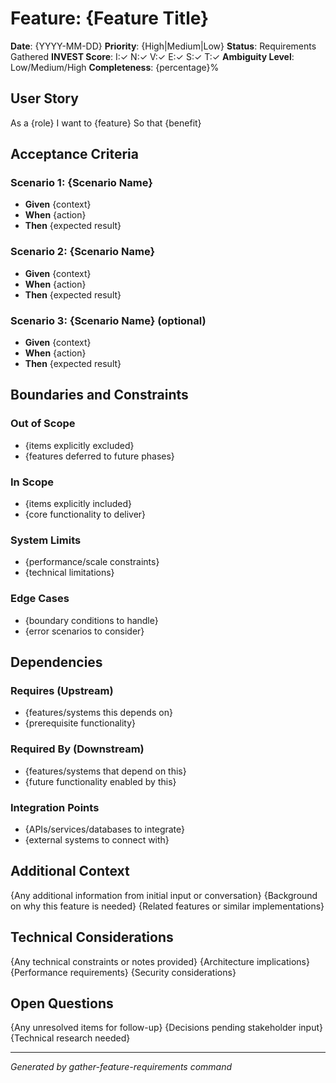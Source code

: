 # Feature: {Feature Title}

**Date**: {YYYY-MM-DD}
**Priority**: {High|Medium|Low}
**Status**: Requirements Gathered
**INVEST Score**: I:✓ N:✓ V:✓ E:✓ S:✓ T:✓
**Ambiguity Level**: Low/Medium/High
**Completeness**: {percentage}%

## User Story

As a {role}
I want to {feature}
So that {benefit}

## Acceptance Criteria

### Scenario 1: {Scenario Name}
- **Given** {context}
- **When** {action}
- **Then** {expected result}

### Scenario 2: {Scenario Name}
- **Given** {context}
- **When** {action}
- **Then** {expected result}

### Scenario 3: {Scenario Name} (optional)
- **Given** {context}
- **When** {action}
- **Then** {expected result}

## Boundaries and Constraints

### Out of Scope
- {items explicitly excluded}
- {features deferred to future phases}

### In Scope
- {items explicitly included}
- {core functionality to deliver}

### System Limits
- {performance/scale constraints}
- {technical limitations}

### Edge Cases
- {boundary conditions to handle}
- {error scenarios to consider}

## Dependencies

### Requires (Upstream)
- {features/systems this depends on}
- {prerequisite functionality}

### Required By (Downstream)
- {features/systems that depend on this}
- {future functionality enabled by this}

### Integration Points
- {APIs/services/databases to integrate}
- {external systems to connect with}

## Additional Context

{Any additional information from initial input or conversation}
{Background on why this feature is needed}
{Related features or similar implementations}

## Technical Considerations

{Any technical constraints or notes provided}
{Architecture implications}
{Performance requirements}
{Security considerations}

## Open Questions

{Any unresolved items for follow-up}
{Decisions pending stakeholder input}
{Technical research needed}

---
*Generated by gather-feature-requirements command*